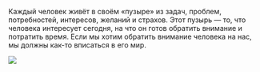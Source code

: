 Каждый человек живёт в своём «пузыре» из задач, проблем, потребностей, интересов, желаний и страхов. Этот пузырь — то, что человека интересует сегодня, на что он готов обратить внимание и потратить время. Если мы хотим обратить внимание человека на нас, мы должны как-то вписаться в его мир. 

![](https://pictures.s3.yandex.net/resources/Frame_88_1689249334.png)


